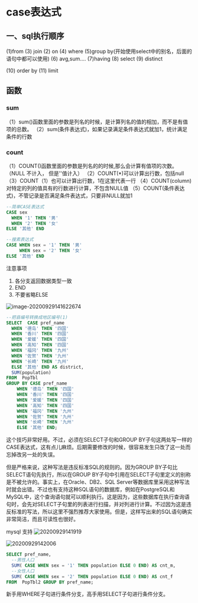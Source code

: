# case表达式

## 一、sql执行顺序

(1)from
(3) join
(2) on
(4) where
(5)group by(开始使用select中的别名，后面的语句中都可以使用)
(6) avg,sum....
(7)having
(8) select
(9) distinct

(10) order by
(11) limit

## 函数

### sum

（1）sum()函数里面的参数是列名的时候，是计算列名的值的相加，而不是有值项的总数。
（2）sum(条件表达式)，如果记录满足条件表达式就加1，统计满足条件的行数

### count

（1）COUNT()函数里面的参数是列名的的时候,那么会计算有值项的次数。（NULL 不计入， 但是''值计入）
（2）COUNT(*)可以计算出行数，包括null
（3）COUNT（1）也可以计算出行数，1在这里代表一行
（4）COUNT(column)对特定的列的值具有的行数进行计算，不包含NULL值
（5）COUNT(条件表达式)，不管记录是否满足条件表达式，只要非NULL就加1

```sql
--简单CASE表达式
CASE sex  
  WHEN '1' THEN '男'  
  WHEN '2' THEN '女'
ELSE '其他' END

--搜素表达式
CASE WHEN sex = '1' THEN '男'
     WHEN sex = '2' THEN '女'
ELSE '其他' END
```

注意事项

1. 各分支返回数据类型一致
2. END
3. 不要省略ELSE

![image-20200929141622674](https://raw.githubusercontent.com/jiangbo0216/wiki/pic-bed/image-20200929141622674.png)

```sql
--把县编号转换成地区编号(1)
SELECT  CASE pref_name
  WHEN '德岛' THEN '四国'
  WHEN '香川' THEN '四国'
  WHEN '爱媛' THEN '四国'
  WHEN '高知' THEN '四国'
  WHEN '福冈' THEN '九州'
  WHEN '佐贺' THEN '九州'
  WHEN '长崎' THEN '九州'
  ELSE '其他' END AS district,
  SUM(population)  
FROM  PopTbl
GROUP BY CASE pref_name
    WHEN '德岛' THEN '四国'
    WHEN '香川' THEN '四国'
    WHEN '爱媛' THEN '四国'
    WHEN '高知' THEN '四国'
    WHEN '福冈' THEN '九州'
    WHEN '佐贺' THEN '九州'
    WHEN '长崎' THEN '九州'
    ELSE '其他' END;
```

这个技巧非常好用。不过，必须在SELECT子句和GROUP  BY子句这两处写一样的CASE表达式，这有点儿麻烦。后期需要修改的时候，很容易发生只改了这一处而忘掉改另一处的失误。

但是严格来说，这种写法是违反标准SQL的规则的。因为GROUP  BY子句比SELECT语句先执行，所以在GROUP  BY子句中引用在SELECT子句里定义的别称是不被允许的。事实上，在Oracle、DB2、SQL Server等数据库里采用这种写法时就会出错。不过也有支持这种SQL语句的数据库，例如在PostgreSQL和MySQL中，这个查询语句就可以顺利执行。这是因为，这些数据库在执行查询语句时，会先对SELECT子句里的列表进行扫描，并对列进行计算。不过因为这是违反标准的写法，所以这里不强烈推荐大家使用。但是，这样写出来的SQL语句确实非常简洁，而且可读性也很好。

mysql 支持
![20200929141919](https://raw.githubusercontent.com/jiangbo0216/wiki/pic-bed/20200929141919.png)

![20200929142006](https://raw.githubusercontent.com/jiangbo0216/wiki/pic-bed/20200929142006.png)

```sql
SELECT pref_name,
  --男性人口
  SUM( CASE WHEN sex = '1' THEN population ELSE 0 END) AS cnt_m,
  --女性人口
  SUM( CASE WHEN sex = '2' THEN population ELSE 0 END) AS cnt_f
FROM  PopTbl2 GROUP BY pref_name;
```


新手用WHERE子句进行条件分支，高手用SELECT子句进行条件分支。